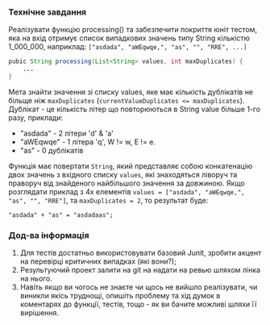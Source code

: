 ### Технічне завдання

Реалізувати функцію processing() та забезпечити покриття юніт тестом, яка на вхід отримує список випадкових значень типу String кількістю 1_000_000, наприклад:
`["asdada", "aWEqwqe,", "as", "", "RRE", ...]`

```java
pubic String processing(List<String> values, int maxDuplicates) {
    ...
}
```

Мета знайти значення зі списку values, яке має кількість дублікатів не більще ніж `maxDuplicates` (`currentValueDuplicates <= maxDuplicates`).
Дублікат - це кількість літер що повторюються в String value більше 1-го разу, приклади:

- "asdada" - 2 літери 'd' & 'a'
- "aWEqwqe" - 1 літера 'q', W != w, E != e.
- "as" - 0 дублікатів

Функція має повертати `String`, який представляє собою конкатенацію двох значень з вхідного списку `values`, які знаходяться ліворуч та праворуч від знайденого найбільшого значення за довжиною.
Якщо розглядати приклад з 4х елементів `values = ["asdada", "aWEqwqe,", "as", "", "RRE"]`, та `maxDuplicates = 2`, то результат буде:

```
"asdada" + "as" = "asdadaas";
```

### Дод-ва інформація

1. Для тестів достатньо використовувати базовий Junit, зробити акцент на перевірці критичних випадках (які вони?);
2. Результуючий проект залити на git на надати на ревью шляхом лінка на нього.
3. Навіть якщо ви чогось не знаєте чи щось не вийшло реалізувати, чи виникли якісь труднощі, опишіть проблему та хід думок в коментарях до функції, тестів, тощо - як ви бачите можливі шляхи її вирішення.
